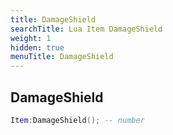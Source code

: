 ```yaml
---
title: DamageShield
searchTitle: Lua Item DamageShield
weight: 1
hidden: true
menuTitle: DamageShield
---
```

## DamageShield
```lua
Item:DamageShield(); -- number
```